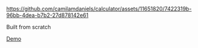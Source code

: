 


https://github.com/camilamdaniels/calculator/assets/11651820/7422319b-96bb-4dea-b7b2-27d878142e61

Built from scratch

[Demo](http://localhost:3001/calculator)
